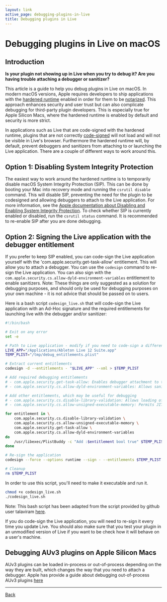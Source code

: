 ```yaml
---
layout: link
active_page: debugging-plugins-in-live
title: Debugging plugins in Live
---
```


# Debugging plugins in Live on macOS

## Introduction

**Is your plugin not showing up in Live when you try to debug it? Are you having trouble attaching a debugger or sanitizer?**

This article is a guide to help you debug plugins in Live on macOS. In modern macOS versions, Apple requires developers to ship applications with the [hardened runtime](https://developer.apple.com/documentation/security/hardened_runtime) enabled in order for them to be [notarized](https://developer.apple.com/documentation/security/notarizing-macos-software-before-distribution?language=objc). This approach enhances security and user trust but can also complicate debugging for third-party plugin developers. This is especially true for Apple Silicon Macs, where the hardened runtime is enabled by default and security is more strict.

In applications such as Live that are code-signed with the hardened runtime, plugins that are not correctly [code-signed](code-signing-plugins) will not load and will not be visible in Live's browser. Furthermore the hardened runtime will, by default, prevent debuggers and sanitizers from attaching to or launching the Live application. There are a couple of different ways to work around this.

## Option 1: Disabling System Integrity Protection

The easiest way to work around the hardened runtime is to temporarily disable macOS System Integrity Protection (SIP). This can be done by booting your Mac into recovery mode and running the `csrutil disable` command. This will disable SIP, preventing the need for the plugin to be codesigned and allowing debuggers to attach to the Live application. For more information, see the [Apple documentation about Disabling and Enabling System Integrity Protection](https://developer.apple.com/documentation/security/disabling_and_enabling_system_integrity_protection). To check whether SIP is currently enabled or disabled, run the `csrutil status` command. It is recommended to re-enable SIP after you are done debugging.

## Option 2: Signing the Live application with the debugger entitlement

If you prefer to keep SIP enabled, you can code-sign the Live application yourself with the 'com.apple.security.get-task-allow' entitlement. This will allow you to attach a debugger. You can use the `codesign` command to re-sign the Live application. You can also sign with the `com.apple.security.cs.allow-dyld-environment-variables` entitlement to enable sanitizers. Note: These things are only suggested as a solution for debugging purposes, and should only be used for debugging purposes on your own machine - it is not advice that should be passed on to users.

Here is a bash script `codesign_live.sh` that will code-sign the Live application with an Ad-Hoc signature and the required entitlements for launching live with the debugger and/or sanitizer:

```bash
#!/bin/bash

# Exit on any error
set -e

# Path to Live application - modify if you need to code-sign a different version of Live
LIVE_APP="/Applications/Ableton Live 12 Suite.app"
TEMP_PLIST="/tmp/debug_entitlements.plist"

# Extract current entitlements
codesign -d --entitlements - "$LIVE_APP" --xml > $TEMP_PLIST

# Add required debugging entitlements
# - com.apple.security.get-task-allow: Enables debugger attachment to the application
# - com.apple.security.cs.allow-dyld-environment-variables: Allows sanitizers

# Add other entitlements, which may be useful for debugging
# - com.apple.security.cs.disable-library-validation: Allows loading of unsigned libraries/plugins
# - com.apple.security.cs.allow-unsigned-executable-memory: Permits JIT compilation and dynamic code generation

for entitlement in \
    com.apple.security.cs.disable-library-validation \
    com.apple.security.cs.allow-unsigned-executable-memory \
    com.apple.security.get-task-allow \
    com.apple.security.cs.allow-dyld-environment-variables
do
    /usr/libexec/PlistBuddy -c "Add :$entitlement bool true" $TEMP_PLIST 2>/dev/null || true
done

# Re-sign the application
codesign --force --options runtime --sign - --entitlements $TEMP_PLIST "$LIVE_APP"

# Cleanup
rm $TEMP_PLIST

```

In order to use this script, you'll need to make it executable and run it.

```bash
chmod +x codesign_live.sh
./codesign_live.sh

```


Note: This bash script has been adapted from the script provided by github user talaviram [here](https://gist.github.com/talaviram/1f21e141a137744c89e81b58f73e23c3).

If you do code-sign the Live application, you will need to re-sign it every time you update Live. You should also make sure that you test your plugin in an unmodified version of Live if you want to be check how it will behave on a user's machine.

## Debugging AUv3 plugins on Apple Silicon Macs

AUv3 plugins can be loaded in-process or out-of-process depending on the way they are built, which changes the way that you need to attach a debugger. Apple has provide a guide about debugging out-of-process AUv3 plugins [here](https://developer.apple.com/documentation/audiotoolbox/debugging-out-of-process-audio-units-on-apple-silicon?language=objc)

***

[Back](index)
